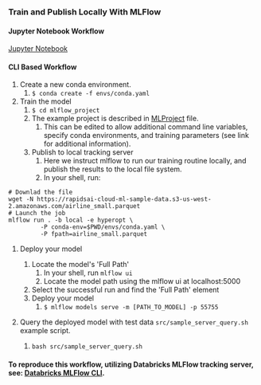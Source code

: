 ### Train and Publish Locally With MLFlow
#### Jupyter Notebook Workflow
[Jupyter Notebook](notebooks/rapids_mlflow_databricks_train_deploy.ipynb)

#### CLI Based Workflow
1. Create a new conda environment.
    1. `$ conda create -f envs/conda.yaml`
1. Train the model
    1. `$ cd mlflow_project`
    1. The example project is described in [MLProject](https://www.mlflow.org/docs/latest/projects.html) file.
        1. This can be edited to allow additional command line variables, specify conda environments, and training
        parameters (see link for additional information).
    1. Publish to local tracking server
        1. Here we instruct mlflow to run our training routine locally, and publish the results to the local file system.
        1. In your shell, run:
```shell script
# Downlad the file
wget -N https://rapidsai-cloud-ml-sample-data.s3-us-west-2.amazonaws.com/airline_small.parquet
# Launch the job
mlflow run . -b local -e hyperopt \
         -P conda-env=$PWD/envs/conda.yaml \
         -P fpath=airline_small.parquet
```

1. Deploy your model
    1. Locate the model's 'Full Path'
        1. In your shell, run `mlflow ui`
        1. Locate the model path using the mlflow ui at localhost:5000
    1. Select the successful run and find the 'Full Path' element
    1. Deploy your model
        1. `$ mlflow models serve -m [PATH_TO_MODEL] -p 55755`

1. Query the deployed model with test data `src/sample_server_query.sh` example script.
    1. `bash src/sample_server_query.sh`


#### To reproduce this workflow, utilizing Databricks MLFlow tracking server, see: [Databricks MLFlow CLI](README-Databricks.md).
